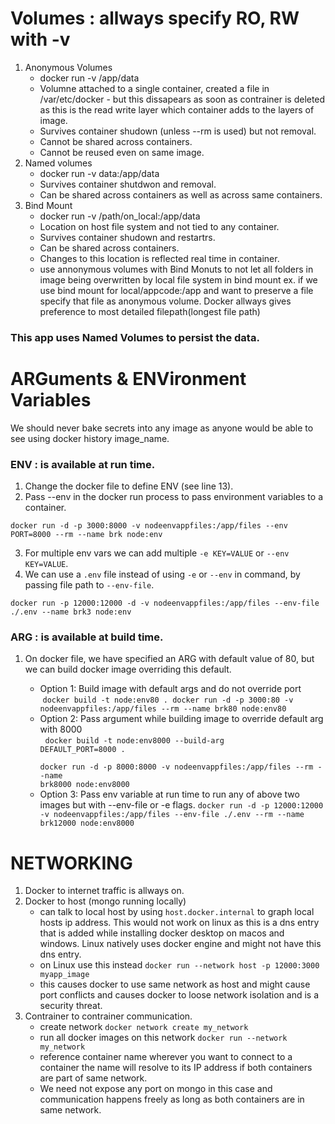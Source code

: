 # Volumes : allways specify RO, RW with -v
1. Anonymous Volumes
    - docker run -v /app/data
    - Volumne attached to a single container, created a file in /var/etc/docker - but this dissapears as soon as contrainer is deleted as this is the read write layer which container adds to the layers of image.
    - Survives container shudown (unless --rm is used) but not removal.
    - Cannot be shared across containers.
    - Cannot be reused even on same image.
2. Named volumes
    - docker run -v data:/app/data
    - Survives container shutdwon and removal.
    - Can be shared across containers as well as across same containers.
3. Bind Mount
    - docker run -v /path/on_local:/app/data
    - Location on host file system and not tied to any container. 
    - Survives container shudown and restartrs.
    - Can be shared across containers.
    - Changes to this location is reflected real time in container. 
    - use annonymous volumes with Bind Monuts to not let all folders in image being overwritten by local file system in bind mount ex. if we use bind mount for local/appcode:/app and want to preserve a file specify that file as anonymous volume. Docker allways gives preference to most detailed filepath(longest file path)

### This app uses Named Volumes to persist the data.

# ARGuments & ENVironment Variables
We should never bake secrets into any image as anyone would be able to see using docker history image_name.

### ENV : is available at run time.
1. Change the docker file to define ENV (see line 13).  
2. Pass --env in the docker run process to pass environment variables to a container.

 `docker run -d -p 3000:8000 -v nodeenvappfiles:/app/files --env PORT=8000 --rm --name brk node:env`

 3. For multiple env vars we can add multiple `-e KEY=VALUE` or `--env KEY=VALUE`.
 4. We can use a `.env` file instead of using `-e` or `--env` in command, by passing file path to  `--env-file`. 

`docker run -p 12000:12000 -d -v nodeenvappfiles:/app/files --env-file ./.env --name brk3 node:env`

### ARG : is available at build time. 
1. On docker file, we have specified an ARG with default value of 80, but we can build docker image overriding this default. 

    - Option 1: Build image with default args and do not override port
    <br>&nbsp;<code>docker build -t node:env80 .
    docker run -d -p 3000:80 -v nodeenvappfiles:/app/files --rm --name brk80 node:env80</code></br>
    - Option 2: Pass argument while building image to override default arg with 8000
    <br>&nbsp;  <code>docker build -t node:env8000 --build-arg DEFAULT_PORT=8000 .  
    docker run -d -p 8000:8000 -v nodeenvappfiles:/app/files --rm --name brk8000 node:env8000</code></br>
    - Option 3: Pass env variable at run time to run any of above two images but with --env-file or -e flags.
    `docker run -d -p 12000:12000 -v nodeenvappfiles:/app/files --env-file ./.env --rm --name brk12000 node:env8000`


# NETWORKING
1. Docker to internet traffic is allways on.
2. Docker to host (mongo running locally)
    - can talk to local host by using `host.docker.internal` to graph local hosts ip address. This would not work on linux as this is a dns entry that is added while installing docker desktop on macos and windows. Linux natively uses docker engine and might not have this dns entry.
    - on Linux use this instead
    `docker run --network host -p 12000:3000 myapp_image`
    - this causes docker to use same network as host and might cause port conflicts and causes docker to loose network isolation and is a security threat.
3. Contrainer to contrainer communication.
    - create network `docker network create my_network`
    - run all docker images on this network `docker run --network my_network`
    - reference container name wherever you want to connect to a container the name will resolve to its IP address if both containers are part of same network. 
    - We need not expose any port on mongo in this case and communication happens freely as long as both containers are in same network.





